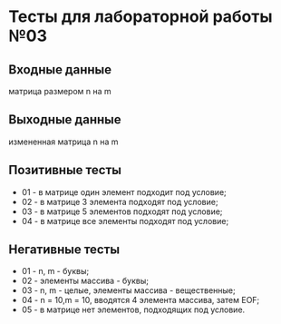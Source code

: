 # Тесты для лабораторной работы №03

## Входные данные
матрица размером n на m

## Выходные данные
измененная матрица n на m

## Позитивные тесты
 - 01 - в матрице один элемент подходит под условие;
 - 02 - в матрице 3 элемента подходят под условие;
 - 03 - в матрице 5 элементов подходят под условие;
 - 04 - в матрице все элементы подходят под условие;

## Негативные тесты
 - 01 - n, m - буквы;
 - 02 - элементы массива - буквы;
 - 03 - n, m - целые, элементы массива - вещественные;
 - 04 - n = 10,m = 10, вводятся 4 элемента массива, затем EOF;
 - 05 - в матрице нет элементов, подходящих под условие.